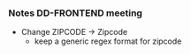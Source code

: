 ### Notes DD-FRONTEND meeting



- Change ZIPCODE -> Zipcode
	-  keep a  generic regex format for zipcode








